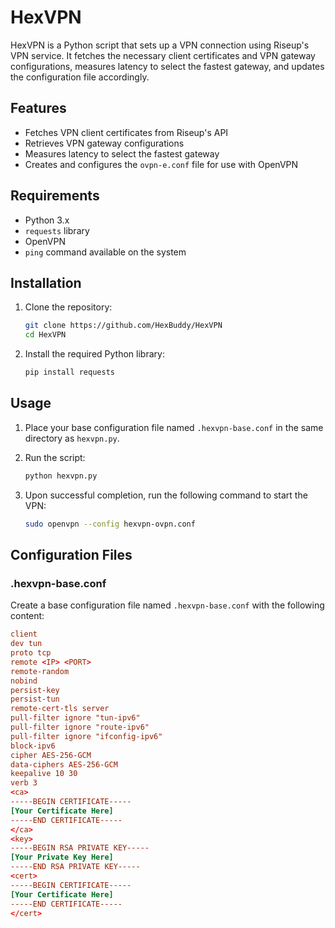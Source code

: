 # HexVPN

HexVPN is a Python script that sets up a VPN connection using Riseup's VPN service. It fetches the necessary client certificates and VPN gateway configurations, measures latency to select the fastest gateway, and updates the configuration file accordingly.

## Features

- Fetches VPN client certificates from Riseup's API
- Retrieves VPN gateway configurations
- Measures latency to select the fastest gateway
- Creates and configures the `ovpn-e.conf` file for use with OpenVPN

## Requirements

- Python 3.x
- `requests` library
- OpenVPN
- `ping` command available on the system

## Installation

1. Clone the repository:

    ```sh
    git clone https://github.com/HexBuddy/HexVPN
    cd HexVPN
    ```

2. Install the required Python library:

    ```sh
    pip install requests
    ```

## Usage

1. Place your base configuration file named `.hexvpn-base.conf` in the same directory as `hexvpn.py`.

2. Run the script:

    ```sh
    python hexvpn.py
    ```

3. Upon successful completion, run the following command to start the VPN:

    ```sh
    sudo openvpn --config hexvpn-ovpn.conf
    ```

## Configuration Files

### .hexvpn-base.conf

Create a base configuration file named `.hexvpn-base.conf` with the following content:

```conf
client
dev tun
proto tcp
remote <IP> <PORT>
remote-random
nobind
persist-key
persist-tun
remote-cert-tls server
pull-filter ignore "tun-ipv6"
pull-filter ignore "route-ipv6"
pull-filter ignore "ifconfig-ipv6"
block-ipv6
cipher AES-256-GCM
data-ciphers AES-256-GCM
keepalive 10 30
verb 3
<ca>
-----BEGIN CERTIFICATE-----
[Your Certificate Here]
-----END CERTIFICATE-----
</ca>
<key>
-----BEGIN RSA PRIVATE KEY-----
[Your Private Key Here]
-----END RSA PRIVATE KEY-----
<cert>
-----BEGIN CERTIFICATE-----
[Your Certificate Here]
-----END CERTIFICATE-----
</cert>
